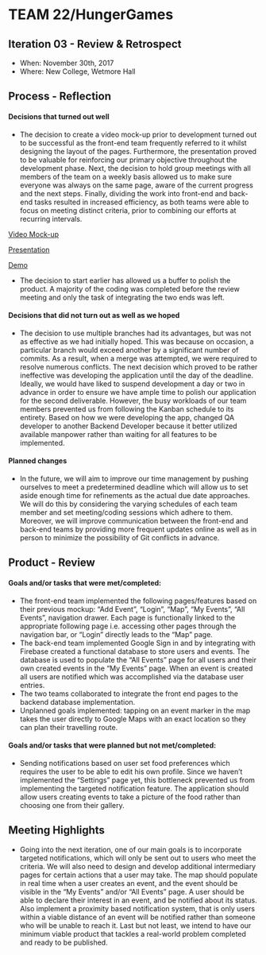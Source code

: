 # TEAM 22/HungerGames


## Iteration 03 - Review & Retrospect

 * When: November 30th, 2017
 * Where: New College, Wetmore Hall

## Process - Reflection

#### Decisions that turned out well
 
 * The decision to create a video mock-up prior to development turned out to be successful as the front-end team frequently referred to it whilst designing the layout of the pages. Furthermore, the presentation proved to be valuable for reinforcing our primary objective throughout the development phase. Next, the decision to hold group meetings with all members of the team on a weekly basis allowed us to make sure everyone was always on the same page, aware of the current progress and the next steps. Finally, dividing the work into front-end and back-end tasks resulted in increased efficiency, as both teams were able to focus on meeting distinct criteria, prior to combining our efforts at recurring intervals.
 
 [Video Mock-up](https://streamable.com/4q7hq)
 
 [Presentation](https://www.scribd.com/document/364547757/Hunger-Games-Presentation?secret_password=ettcw3JDUYFokb2kcBQH)
 
 [Demo](https://www.youtube.com/watch?v=lb8lrXGUbyQ)
 
 * The decision to start earlier has allowed us a buffer to polish the product. A majority of the coding was completed before the review meeting and only the task of integrating the two ends was left.

#### Decisions that did not turn out as well as we hoped

 * The decision to use multiple branches had its advantages, but was not as effective as we had initially hoped. This was because on occasion, a particular branch would exceed another by a significant number of commits. As a result, when a merge was attempted, we were required to resolve numerous conflicts. The next decision which proved to be rather ineffective was developing the application until the day of the deadline. Ideally, we would have liked to suspend development a day or two in advance in order to ensure we have ample time to polish our application for the second deliverable. However, the busy workloads of our team members prevented us from following the Kanban schedule to its entirety. Based on how we were developing the app, changed QA developer to another Backend Developer because it better utilized available manpower rather than waiting for all features to be implemented.

#### Planned changes

 * In the future, we will aim to improve our time management by pushing ourselves to meet a predetermined deadline which will allow us to set aside enough time for refinements as the actual due date approaches. We will do this by considering the varying schedules of each team member and set meeting/coding sessions which adhere to them. Moreover, we will improve communication between the front-end and back-end teams by providing more frequent updates online as well as in person to minimize the possibility of Git conflicts in advance. 
 

## Product - Review

#### Goals and/or tasks that were met/completed:
 
* The front-end team implemented the following pages/features based on their previous mockup: “Add Event”, “Login”, “Map”, “My Events”, “All Events”, navigation drawer. Each page is functionally linked to the appropriate following page i.e. accessing other pages through the navigation bar, or “Login” directly leads to the “Map” page.
* The back-end team implemented Google Sign in and by integrating with Firebase created a functional database to store users and events. The database is used to populate the “All Events” page for all users and their own created events in the “My Events” page.  When an event is created all users are notified which was accomplished via the database user entries.
* The two teams collaborated to integrate the front end pages to the backend database implementation.
* Unplanned goals implemented: tapping on an event marker in the map takes the user directly to Google Maps with an exact location so they can plan their travelling route.
 
#### Goals and/or tasks that were planned but not met/completed:
   
 * Sending notifications based on user set food preferences which requires the user to be able to edit his own profile. Since we haven’t implemented the “Settings” page yet, this bottleneck prevented us from implementing the targeted notification feature. The application should allow users creating events to take a picture of the food rather than choosing one from their gallery.

## Meeting Highlights
 
 * Going into the next iteration, one of our main goals is to incorporate targeted notifications, which will only be sent out to users who meet the criteria. We will also need to design and develop additional intermediary pages for certain actions that a user may take. The map should populate in real time when a user creates an event, and the event should be visible in the “My Events” and/or “All Events” page. A user should be able to declare their interest in an event, and be notified about its status. Also implement a proximity based notification system, that is only users within a viable distance of an event will be notified rather than someone who will be unable to reach it. Last but not least, we intend to have our minimum viable product that tackles a real-world problem completed and ready to be published.
